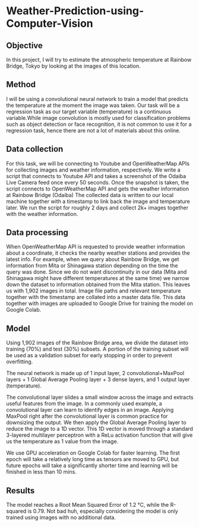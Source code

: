# Weather-Prediction-using-Computer-Vision

## Objective

In this project, I will try to estimate the atmospheric temperature at Rainbow Bridge, Tokyo by looking at the images of this location.

## Method

I will be using a convolutional neural network to train a model that predicts the temperature at the moment the image was taken. Our task will be a regression task as our target variable (temperature) is a continuous variable.While image convolution is mostly used for classification problems such as object detection or face recognition, it is not common to use it for a regression task, hence there are not a lot of materials about this online.

## Data collection

For this task, we will be connecting to Youtube and OpenWeatherMap APIs for collecting images and weather information, respectively. We write a script that connects to Youtube API and takes a screenshot of the Odaiba Live Camera feed once every 50 seconds. Once the snapshot is taken, the script connects to OpenWeatherMap API and gets the weather information at Rainbow Bridge (Odaiba) The collected data is written to our local machine together with a timestamp to link back the image and temperature later. We run the script for roughly 2 days and collect 2k+ images together with the weather information.

## Data processing
When OpenWeatherMap API is requested to provide weather information about a coordinate, it checks the nearby weather stations and provides the latest info. For example, when we query about Rainbow Bridge, we get information from Mita or Shinagawa station depending on the time the query was done. Since we do not want discontinuity in our data (Mita and Shinagawa might have different temperatures at the same time) we narrow down the dataset to information obtained from the Mita station. This leaves us with 1,902 images in total. Image file paths and relevant temperature together with the timestamp are collated into a master data file. This data together with images are uploaded to Google Drive for training the model on Google Colab.

## Model
Using 1,902 images of the Rainbow Bridge area, we divide the dataset into training (70%) and test (30%) subsets. A portion of the training subset will be used as a validation subset for early stopping in order to prevent overfitting.

The neural network is made up of 1 input layer, 2 convolutional+MaxPool layers + 1 Global Average Pooling layer + 3 dense layers, and 1 output layer (temperature).

The convolutional layer slides a small window across the image and extracts useful features from the image. In a commonly used example, a convolutional layer can learn to identify edges in an image. Applying MaxPool right after the convolutional layer is common practice for downsizing the output. We then apply the Global Average Pooling layer to reduce the image to a 1D vector. This 1D vector is moved through a standard 3-layered multilayer perceptron with a ReLu activation function that will give us the temperature as 1 value from the image.

We use GPU acceleration on Google Colab for faster learning. The first epoch will take a relatively long time as tensors are moved to GPU, but future epochs will take a significantly shorter time and learning will be finished in less than 10 mins.

## Results
The model reaches a Root Mean Squared Error of 1.2 °C, while the R-squared is 0.79. Not bad huh, especially considering the model is only trained using images with no additional data.
